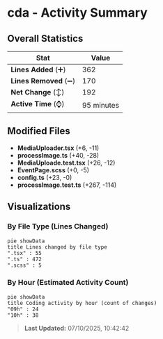 # cda - Activity Summary 

## Overall Statistics

| Stat                   | Value                                                             |
| ---------------------- | ----------------------------------------------------------------- |
| **Lines Added** (➕)   | 362                                          |
| **Lines Removed** (➖) | 170                                        |
| **Net Change** (↕)    | 192                |
| **Active Time** (⌚)   | 95 minutes |


## Modified Files
- **MediaUploader.tsx** (+6, -11)
- **processImage.ts** (+40, -28)
- **MediaUploade.test.tsx** (+26, -12)
- **EventPage.scss** (+0, -5)
- **config.ts** (+23, -0)
- **processImage.test.ts** (+267, -114)

## Visualizations

### By File Type (Lines Changed)

```mermaid
pie showData
title Lines changed by file type
".tsx" : 55
".ts" : 472
".scss" : 5
```

### By Hour (Estimated Activity Count)

```mermaid
pie showData
title Coding activity by hour (count of changes)
"09h" : 24
"10h" : 38
```


> **Last Updated:** 07/10/2025, 10:42:42